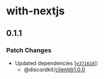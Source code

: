 # with-nextjs

## 0.1.1

### Patch Changes

- Updated dependencies [[`e371616`](https://github.com/discordkit/discordkit/commit/e37161619e6ff02c0ac792c5727030f09207c22f)]:
  - @discordkit/client@1.0.0
